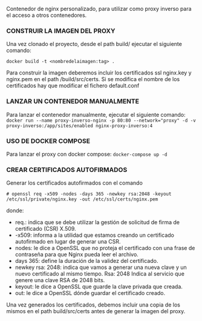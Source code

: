 Contenedor de nginx personalizado, para utilizar como proxy inverso
para el acceso a otros contenedores.

### CONSTRUIR LA IMAGEN DEL PROXY
Una vez clonado el proyecto, desde el path build/ ejecutar el siguiente comando:

`docker build -t <nombredelaimagen:tag> .`

Para construir la imagen deberemos incluir los certificados ssl nginx.key y nginx.pem en el path /build/src/certs. Si se modifica el nombre de los certificados hay que modificar el fichero default.conf

### LANZAR UN CONTENEDOR MANUALMENTE
Para lanzar el contenedor manualmente, ejecutar el siguiente comando:
`docker run --name proxy-inverso-nginx -p 80:80 --network="proxy" -d -v proxy-inverso:/app/sites/enabled nginx-proxy-inverso:4`

### USO DE DOCKER COMPOSE
Para lanzar el proxy con docker compose:
`docker-compose up -d`

### CREAR CERTIFICADOS AUTOFIRMADOS
Generar los certificados autofirmados con el comando

`# openssl req -x509 -nodes -days 365 -newkey rsa:2048 -keyout /etc/ssl/private/nginx.key -out /etc/ssl/certs/nginx.pem`

donde:
- req.: indica que se debe utilizar la gestión de solicitud de firma de certificado (CSR) X.509.
- -x509: informa a la utilidad que estamos creando un certificado autofirmado en lugar de generar una CSR.
- nodes: le dice a OpenSSL que no proteja el certificado con una frase de contraseña para que Nginx pueda leer el archivo.
- days 365: define la duración de la validez del certificado.
- newkey rsa: 2048: indica que vamos a generar una nueva clave y un nuevo certificado al mismo tiempo. Rsa: 2048 Indica al servicio que genere una clave RSA de 2048 bits.
- keyout: le dice a OpenSSL que guarde la clave privada que creada.
- out: le dice a OpenSSL dónde guardar el certificado creado.

Una vez generados los certificados, debemos incluir una copia de los mismos en el path build/src/certs antes de generar la imagen del proxy.
